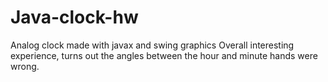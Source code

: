 # Java-clock-hw
Analog clock made with javax and swing graphics
Overall interesting experience, turns out the angles 
between the hour and minute hands were wrong.
